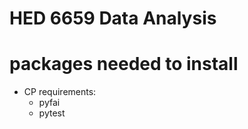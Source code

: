 # HED 6659 Data Analysis



# packages needed to install

 - CP requirements:
    - pyfai
    - pytest